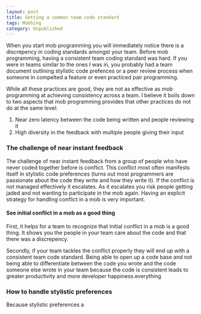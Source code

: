 ```yaml
---
layout: post
title: Getting a common team code standard 
tags: Mobbing
category: Unpublished
---
```


When you start mob programming you will immediately notice there is a discrepency in coding standards amongst your team. Before mob programming, having a consistent team coding standard was hard. If you were in teams similar to the ones I was in, you probably had a team document outlining stylistic code prefences or a peer review process when someone in compelted a feature or even practiced pair programming. 

While all these practices are good, they are not as effective as mob programming at achieving consistency across a team. I believe it boils down to two aspects that mob programming provides that other practices do not do at the same level:

1. Near zero latency between the code being written and people reviewing it  
2. High diversity in the feedback with multiple people giving their input

### The challenge of near instant feedback

The challenge of near instant feedback from a group of people who have never coded together before is conflict. This conflict most often manifests itself in stylistic code preferences (turns out most programmers are passionate about the code they write and how they write it). If the conflict is not managed effectively it escalates. As it escalates you risk people getting jaded and not wanting to participate in the mob again. Having an explicit strategy for handling conflict in a mob is very important.

#### See initial conflict in a mob as a good thing

First, it helps for a team to recognize that initial conflict in a mob is a good thing. It shows you the people in your team care about the code and that there was a discrepency. 

Secondly, if your team tackles the conflict properly they will end up with a consistent team code standard. Being able to open up a code base and not being able to differentiate between the code you wrote and the code someone else wrote in your team because the code is consistent leads to greater productivity and more developer happiness.everything 

### How to handle stylistic preferences

Because stylistic preferences a
